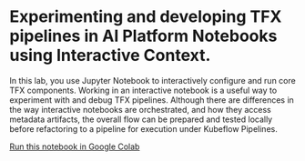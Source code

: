 # Experimenting and developing TFX pipelines in AI Platform Notebooks using Interactive Context.

In this lab, you use Jupyter Notebook to interactively configure and run core TFX components. Working in an interactive notebook is a useful way to experiment with and debug TFX pipelines. Although there are differences in the way interactive notebooks are orchestrated, and how they access metadata artifacts, the overall flow can be prepared and tested locally before refactoring to a pipeline for execution under Kubeflow Pipelines.

[Run this notebook in Google Colab](https://colab.sandbox.google.com/github/jarokaz/mlops-miniworkshop/blob/master/Lab-10-TFX-Interactive/tfx_interactive.ipynb
)

